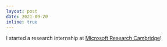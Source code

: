 ```yaml
---
layout: post
date: 2021-09-20
inline: true
---
```


I started a research internship at [Microsoft Research Cambridge](https://www.microsoft.com/en-us/research/lab/microsoft-research-cambridge/)!
